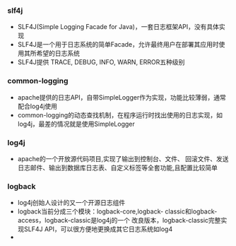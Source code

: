 

### slf4j

* SLF4J(Simple Logging Facade for Java)，一套日志框架API，没有具体实现
* SLF4J是一个用于日志系统的简单Facade，允许最终用户在部署其应用时使用其所希望的日志系统
* SLF4J提供 TRACE, DEBUG, INFO, WARN, ERROR五种级别

### common-logging

* apache提供的日志API，自带SimpleLogger作为实现，功能比较薄弱，通常配合log4j使用
* common-logging的动态查找机制，在程序运行时找出使用的日志实现，如log4j，最差的情况就是使用SimpleLogger

### log4j
* apache的一个开放源代码项目,实现了输出到控制台、文件、 回滚文件、发送日志邮件、输出到数据库日志表、自定义标签等全套功能,且配置比较简单

### logback
* log4j创始人设计的又一个开源日志组件
* logback当前分成三个模块：logback-core,logback- classic和logback-access，logback-classic是log4j的一个 改良版本，logback-classic完整实现SLF4J API，可以很方便地更换成其它日志系统如log4
* 